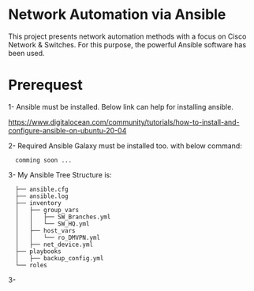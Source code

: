 # Network Automation via Ansible
This project presents network automation methods with a focus on Cisco Network & Switches. For this purpose, the powerful Ansible software has been used.

# Prerequest
  1- Ansible must be installed. Below link can help for installing ansible.
  
  https://www.digitalocean.com/community/tutorials/how-to-install-and-configure-ansible-on-ubuntu-20-04
  
  2- Required Ansible Galaxy must be installed too. with below command:
  
      comming soon ...
      
  3- My Ansible Tree Structure is: 
  
      ├── ansible.cfg
      ├── ansible.log
      ├── inventory
      │   ├── group_vars
      │   │   ├── SW_Branches.yml
      │   │   └── SW_HQ.yml
      │   ├── host_vars
      │   │   └── ro_DMVPN.yml
      │   ├── net_device.yml
      ├── playbooks
      │   ├── backup_config.yml
      └── roles

  3- 
